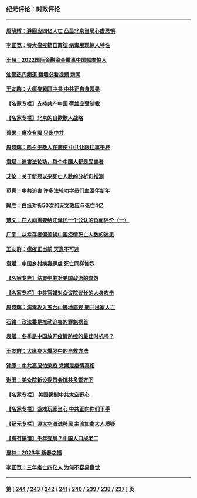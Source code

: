 ### 纪元评论：时政评论
---
#### [周晓辉：避回应四亿人亡 凸显北京当局心虚恐惧](../../pages/nsc1025/n13914686.md?01250330) 
#### [李正宽：特大瘟疫箭已离弦 病毒展现惊人特性](../../pages/nsc1025/n13914401.md?01250330) 
#### [王赫：2022国际金融资金撤离中国幅度惊人](../../pages/nsc1025/n13914384.md?01250330) 
#### [油管热门频道 翻墙必看视频 新闻](ok?01250330)
#### [王友群：大瘟疫紧盯中共 中共正自食恶果](../../pages/nsc1025/n13913658.md?01250330) 
#### [【名家专栏】支持共产中国 荷兰应受制裁](../../pages/nsc1025/n13914148.md?01250330) 
#### [【名家专栏】北京的自欺欺人战略](../../pages/nsc1025/n13911915.md?01250330) 
#### [善果：瘟疫有眼 只伤中共](../../pages/nsc1025/n13914194.md?01250330) 
#### [周晓辉：除夕无数人在悲伤 中共让跟往事干杯](../../pages/nsc1025/n13914061.md?01250330) 
#### [袁斌：迫害法轮功，每个中国人都是受害者](../../pages/nsc1025/n13914047.md?01250330) 
#### [艾伦：关于新冠以来死亡人数的分析和推测](../../pages/nsc1025/n13913572.md?01250330) 
#### [觅真：中共迫害 许多法轮功学员们血泪伴新年](../../pages/nsc1025/n13912590.md?01250330) 
#### [赖胜：白纸对折50次的天文效应与死亡4亿](../../pages/nsc1025/n13912588.md?01250330) 
#### [慧文：在人间需要给江泽民一个公认的负面评价（一）](../../pages/nsc1025/n13912436.md?01250330) 
#### [广宇：从幸存者偏差谈中国疫情死亡人数的迷思](../../pages/nsc1025/n13912380.md?01250330) 
#### [王友群：瘟疫正当前 天意不可违](../../pages/nsc1025/n13912162.md?01250330) 
#### [袁斌：中国乡村病毒肆虐 死亡同样惨烈](../../pages/nsc1025/n13912134.md?01250330) 
#### [【名家专栏】结束中共对美国政治的腐蚀](../../pages/nsc1025/n13911047.md?01250330) 
#### [【名家专栏】中共官媒对众议院议长的人身攻击](../../pages/nsc1025/n13911919.md?01250330) 
#### [周晓辉：病毒攻入五台山等地庙观 拥共出家人亡](../../pages/nsc1025/n13911994.md?01250330) 
#### [石铭：政法委是推动迫害的罪魁祸首](../../pages/nsc1025/n13911798.md?01250330) 
#### [袁斌：冬季是中国放开疫情防控的最佳时机吗？](../../pages/nsc1025/n13911596.md?01250330) 
#### [王友群：大瘟疫大爆发中的自救方法](../../pages/nsc1025/n13911414.md?01250330) 
#### [钟原：中共高层怕染疫 党媒泄疫情真相](../../pages/nsc1025/n13911378.md?01250330) 
#### [谢田：美众院新设委员会抗共多管齐下](../../pages/nsc1025/n13911326.md?01250330) 
#### [【名家专栏】 美国遏制中共太空野心](../../pages/nsc1025/n13911051.md?01250330) 
#### [【名家专栏】游戏玩家当心 中共正向你们下手](../../pages/nsc1025/n13910149.md?01250330) 
#### [【纪元专栏】渥太华激进移民 主流加拿大人质疑](../../pages/nsc1025/n13911243.md?01250330) 
#### [【有冇搞错】千年变局？中国人口成老二](../../pages/nsc1025/n13910785.md?01250330) 
#### [夏林：2023年 新春之福](../../pages/nsc1025/n13911218.md?01250330) 
#### [李正宽：三年疫亡四亿人 为何不容易察觉](../../pages/nsc1025/n13910253.md?01250330) 

---
#### 第 [ [244](./244.md?01250330) / [243](./243.md?01250330) / [242](./242.md?01250330) / [241](./241.md?01250330) / [240](./240.md?01250330) / [239](./239.md?01250330) / [238](./238.md?01250330) / [237](./237.md?01250330) ] 页
